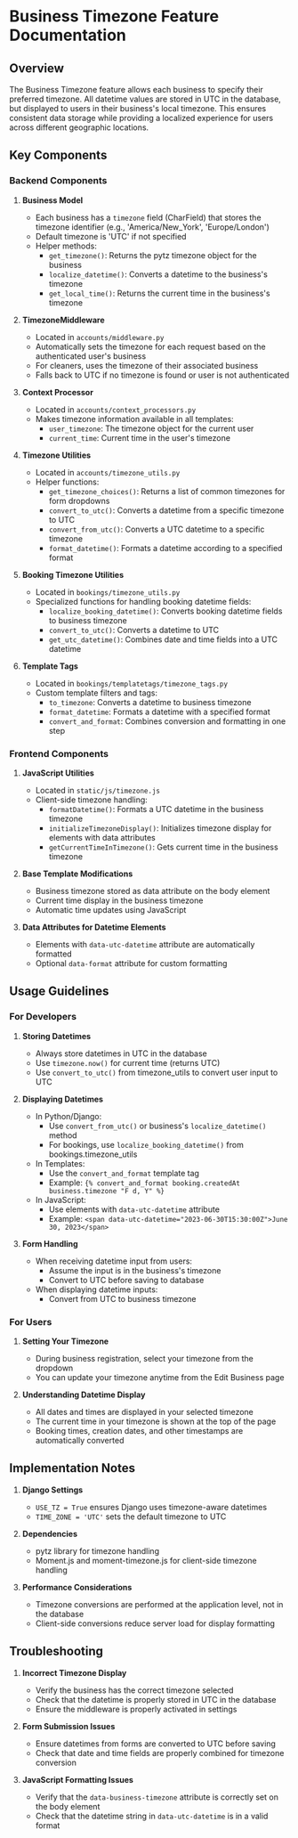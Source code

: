 # Business Timezone Feature Documentation

## Overview

The Business Timezone feature allows each business to specify their preferred timezone. All datetime values are stored in UTC in the database, but displayed to users in their business's local timezone. This ensures consistent data storage while providing a localized experience for users across different geographic locations.

## Key Components

### Backend Components

1. **Business Model**
   - Each business has a `timezone` field (CharField) that stores the timezone identifier (e.g., 'America/New_York', 'Europe/London')
   - Default timezone is 'UTC' if not specified
   - Helper methods:
     - `get_timezone()`: Returns the pytz timezone object for the business
     - `localize_datetime()`: Converts a datetime to the business's timezone
     - `get_local_time()`: Returns the current time in the business's timezone

2. **TimezoneMiddleware**
   - Located in `accounts/middleware.py`
   - Automatically sets the timezone for each request based on the authenticated user's business
   - For cleaners, uses the timezone of their associated business
   - Falls back to UTC if no timezone is found or user is not authenticated

3. **Context Processor**
   - Located in `accounts/context_processors.py`
   - Makes timezone information available in all templates:
     - `user_timezone`: The timezone object for the current user
     - `current_time`: Current time in the user's timezone

4. **Timezone Utilities**
   - Located in `accounts/timezone_utils.py`
   - Helper functions:
     - `get_timezone_choices()`: Returns a list of common timezones for form dropdowns
     - `convert_to_utc()`: Converts a datetime from a specific timezone to UTC
     - `convert_from_utc()`: Converts a UTC datetime to a specific timezone
     - `format_datetime()`: Formats a datetime according to a specified format

5. **Booking Timezone Utilities**
   - Located in `bookings/timezone_utils.py`
   - Specialized functions for handling booking datetime fields:
     - `localize_booking_datetime()`: Converts booking datetime fields to business timezone
     - `convert_to_utc()`: Converts a datetime to UTC
     - `get_utc_datetime()`: Combines date and time fields into a UTC datetime

6. **Template Tags**
   - Located in `bookings/templatetags/timezone_tags.py`
   - Custom template filters and tags:
     - `to_timezone`: Converts a datetime to business timezone
     - `format_datetime`: Formats a datetime with a specified format
     - `convert_and_format`: Combines conversion and formatting in one step

### Frontend Components

1. **JavaScript Utilities**
   - Located in `static/js/timezone.js`
   - Client-side timezone handling:
     - `formatDatetime()`: Formats a UTC datetime in the business timezone
     - `initializeTimezoneDisplay()`: Initializes timezone display for elements with data attributes
     - `getCurrentTimeInTimezone()`: Gets current time in the business timezone

2. **Base Template Modifications**
   - Business timezone stored as data attribute on the body element
   - Current time display in the business timezone
   - Automatic time updates using JavaScript

3. **Data Attributes for Datetime Elements**
   - Elements with `data-utc-datetime` attribute are automatically formatted
   - Optional `data-format` attribute for custom formatting

## Usage Guidelines

### For Developers

1. **Storing Datetimes**
   - Always store datetimes in UTC in the database
   - Use `timezone.now()` for current time (returns UTC)
   - Use `convert_to_utc()` from timezone_utils to convert user input to UTC

2. **Displaying Datetimes**
   - In Python/Django:
     - Use `convert_from_utc()` or business's `localize_datetime()` method
     - For bookings, use `localize_booking_datetime()` from bookings.timezone_utils
   - In Templates:
     - Use the `convert_and_format` template tag
     - Example: `{% convert_and_format booking.createdAt business.timezone "F d, Y" %}`
   - In JavaScript:
     - Use elements with `data-utc-datetime` attribute
     - Example: `<span data-utc-datetime="2023-06-30T15:30:00Z">June 30, 2023</span>`

3. **Form Handling**
   - When receiving datetime input from users:
     - Assume the input is in the business's timezone
     - Convert to UTC before saving to database
   - When displaying datetime inputs:
     - Convert from UTC to business timezone

### For Users

1. **Setting Your Timezone**
   - During business registration, select your timezone from the dropdown
   - You can update your timezone anytime from the Edit Business page

2. **Understanding Datetime Display**
   - All dates and times are displayed in your selected timezone
   - The current time in your timezone is shown at the top of the page
   - Booking times, creation dates, and other timestamps are automatically converted

## Implementation Notes

1. **Django Settings**
   - `USE_TZ = True` ensures Django uses timezone-aware datetimes
   - `TIME_ZONE = 'UTC'` sets the default timezone to UTC

2. **Dependencies**
   - pytz library for timezone handling
   - Moment.js and moment-timezone.js for client-side timezone handling

3. **Performance Considerations**
   - Timezone conversions are performed at the application level, not in the database
   - Client-side conversions reduce server load for display formatting

## Troubleshooting

1. **Incorrect Timezone Display**
   - Verify the business has the correct timezone selected
   - Check that the datetime is properly stored in UTC in the database
   - Ensure the middleware is properly activated in settings

2. **Form Submission Issues**
   - Ensure datetimes from forms are converted to UTC before saving
   - Check that date and time fields are properly combined for timezone conversion

3. **JavaScript Formatting Issues**
   - Verify that the `data-business-timezone` attribute is correctly set on the body element
   - Check that the datetime string in `data-utc-datetime` is in a valid format
